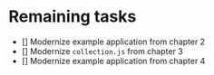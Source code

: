 # Remaining tasks

- [] Modernize example application from chapter 2
- [] Modernize `collection.js` from chapter 3
- [] Modernize example application from chapter 4
